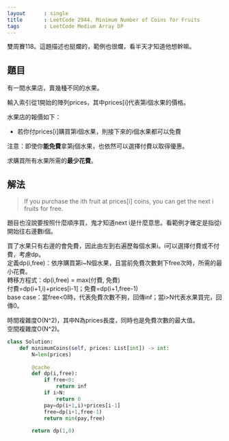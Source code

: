 ```yaml
---
layout      : single
title       : LeetCode 2944. Minimum Number of Coins for Fruits
tags        : LeetCode Medium Array DP
---
```

雙周賽118。這題描述也挺爛的，範例也很爛，看半天才知道他想幹嘛。  

## 題目

有一間水果店，賣幾種不同的水果。  

輸入索引從1開始的陣列prices，其中prices[i]代表第i個水果的價格。  

水果店的報價如下：  

- 若你付prices[i]購買第i個水果，則接下來的i個水果都可以免費  

注意：即使你**能免費**拿第j個水果，也依然可以選擇付費以取得優惠。  

求購買所有水果所需的**最少花費**。  

## 解法

> If you purchase the ith fruit at prices[i] coins, you can get the next i fruits for free.  

題目也沒說要按照什麼順序買，鬼才知道next i是什麼意思。看範例才確定是指從i開始往右邊數i個。  

買了水果只有右邊的會免費，因此由左到右遍歷每個水果i。i可以選擇付費或不付費，考慮dp。  
定義dp(i,free)：依序購買第i\~N個水果，且當前免費次數剩下free次時，所需的最小花費。  
轉移方程式：dp(i,free) = max(付費, 免費)  
付費=dp(i+1,i)+prices[i-1]；免費=dp(i+1,free-1)  
base case：當free<0時，代表免費次數不夠，回傳inf；當i>N代表水果買完，回傳0。  

時間複雜度O(N^2)，其中N為prices長度，同時也是免費次數的最大值。  
空間複雜度O(N^2)。  

```python
class Solution:
    def minimumCoins(self, prices: List[int]) -> int:
        N=len(prices)
        
        @cache
        def dp(i,free):
            if free<0:
                return inf
            if i>N:
                return 0
            pay=dp(i+1,i)+prices[i-1]
            free=dp(i+1,free-1)
            return min(pay,free)
        
        return dp(1,0)
```
